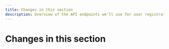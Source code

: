 ```yaml
---
title: Changes in this section
description: Overview of the API endpoints we'll use for user registration and authentication.
---
```


# Changes in this section